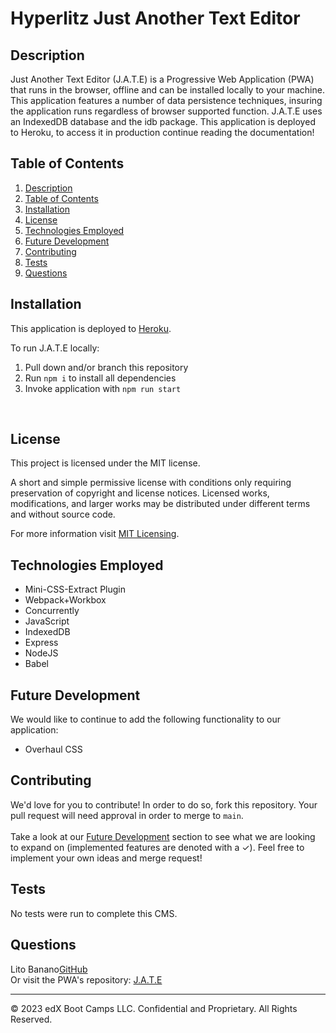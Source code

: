 # Hyperlitz Just Another Text Editor 

## Description

Just Another Text Editor (J.A.T.E) is a Progressive Web Application (PWA) that runs in the browser, offline and can be installed locally to your machine. This application features a number of data persistence techniques, insuring the application runs regardless of browser supported function. J.A.T.E uses an IndexedDB database and the idb package. This application is deployed to Heroku, to access it in production continue reading the documentation!

## Table of Contents
1. [Description](#description)
2. [Table of Contents](#table-of-contents)
4. [Installation](#installation)
5. [License](#license)
6. [Technologies Employed](#technologies-employed)
7. [Future Development](#future-development)
8. [Contributing](#contributing)
9. [Tests](#tests)
10. [Questions](#questions)


## Installation
This application is deployed to [Heroku]().

To run J.A.T.E locally:

1. Pull down and/or branch this repository
2. Run ```npm i``` to install all dependencies
3. Invoke application with ```npm run start```
</br>

## License
This project is licensed under the MIT license.

A short and simple permissive license with conditions only requiring preservation of copyright and license notices. Licensed works, modifications, and larger works may be distributed under different terms and without source code.<p/>For more information visit [MIT Licensing](https://choosealicense.com/licenses/mit/).

## Technologies Employed
* Mini-CSS-Extract Plugin
* Webpack+Workbox
* Concurrently
* JavaScript
* IndexedDB
* Express
* NodeJS
* Babel


## Future Development
We would like to continue to add the following functionality to our application:
- Overhaul CSS

## Contributing
We'd love for you to contribute! In order to do so, fork this repository. Your pull request will need approval in order to merge to ```main```. <br/><br/> Take a look at our [Future Development](#future-development) section to see what we are looking to expand on (implemented features are denoted with a &check;). Feel free to implement your own ideas and merge request!

## Tests
No tests were run to complete this CMS.

## Questions
Lito Banano[GitHub](https://github.com/hyperlitz)<br/>
Or visit the PWA's repository: [J.A.T.E]()

- - -
© 2023 edX Boot Camps LLC. Confidential and Proprietary. All Rights Reserved.